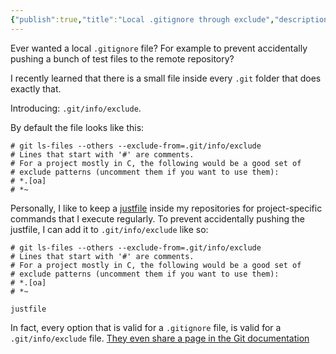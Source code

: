```yaml
---
{"publish":true,"title":"Local .gitignore through exclude","description":"I recently learned that a local-only gitignore is possible through .git/info/exclude.","tags":["Thoughts/Development","Tools/Git"],"cssclasses":"mado-heading"}
---
```



Ever wanted a local `.gitignore` file? For example to prevent accidentally pushing a bunch of test files to the remote repository?

I recently learned that there is a small file inside every `.git` folder that does exactly that.

Introducing: `.git/info/exclude`.

By default the file looks like this:

```
# git ls-files --others --exclude-from=.git/info/exclude
# Lines that start with '#' are comments.
# For a project mostly in C, the following would be a good set of
# exclude patterns (uncomment them if you want to use them):
# *.[oa]
# *~
```

Personally, I like to keep a [justfile](https://just.systems/man/en/) inside my repositories for project-specific commands that I execute regularly. To prevent accidentally pushing the justfile, I can add it to `.git/info/exclude` like so:

```
# git ls-files --others --exclude-from=.git/info/exclude
# Lines that start with '#' are comments.
# For a project mostly in C, the following would be a good set of
# exclude patterns (uncomment them if you want to use them):
# *.[oa]
# *~

justfile
```

In fact, every option that is valid for a `.gitignore` file, is valid for a `.git/info/exclude` file. [They even share a page in the Git documentation](https://git-scm.com/docs/gitignore#_synopsis)

<!--
https://luisdalmolin.dev/blog/ignoring-files-in-git-without-gitignore/
-->
